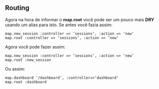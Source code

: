 ## Routing

Agora na hora de informar o **map.root** você pode ser um pouco mais **DRY** usando um alias para isto. Se antes você fazia assim:

	map.new_session :controller => ‘sessions‘, :action => ‘new‘
	map.root :controller => ‘sessions‘, :action => ‘new‘
	
Agora você pode fazer assim:

	map.new_session :controller => ‘sessions‘, :action => ‘new‘
	map.root :new_session
	
Ou assim:

	map.dashboard ‘/dashboard‘, :controller=>‘dashboard‘
	map.root :dashboard